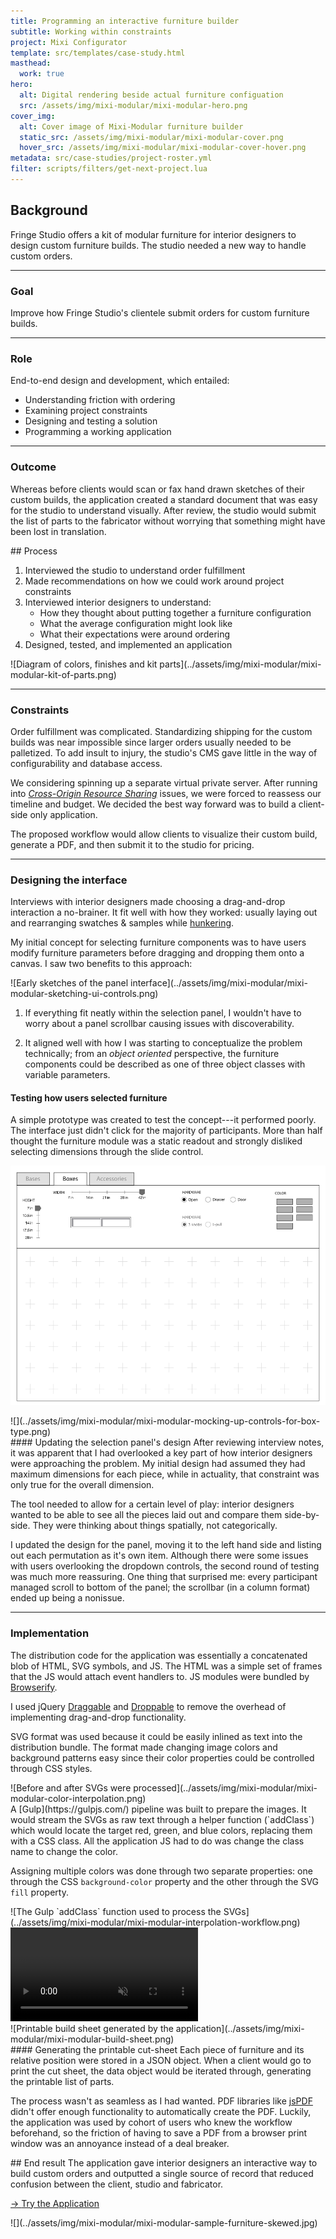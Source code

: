 ```yaml
---
title: Programming an interactive furniture builder
subtitle: Working within constraints
project: Mixi Configurator
template: src/templates/case-study.html
masthead:
  work: true
hero:
  alt: Digital rendering beside actual furniture configuation 
  src: /assets/img/mixi-modular/mixi-modular-hero.png
cover_img:
  alt: Cover image of Mixi-Modular furniture builder
  static_src: /assets/img/mixi-modular/mixi-modular-cover.png
  hover_src: /assets/img/mixi-modular/mixi-modular-cover-hover.png
metadata: src/case-studies/project-roster.yml
filter: scripts/filters/get-next-project.lua
---
```


<section class="grid indenter:3/5 flip-top:kid border-top:3px border-accent:cyan">

## Background
Fringe Studio offers a kit of modular furniture for interior designers to design custom furniture builds. 
The studio needed a new way to handle custom orders.

---

### Goal 
Improve how Fringe Studio's clientele submit orders for custom furniture builds.


---

### Role 
End-to-end design and development, which entailed:

* Understanding friction with ordering
* Examining project constraints
* Designing and testing a solution
* Programming a working application

---

### Outcome
Whereas before clients would scan or fax hand drawn sketches of their custom builds, the application created a standard document that was easy for the studio to understand visually. After review, the studio would submit the list of parts to the fabricator without worrying that something might have been lost in translation.

</section>

<section class="grid indenter:3/2/4 split-lists flip-top:kid border-top:3px border-accent:magenta">
## Process
 
1. Interviewed the studio to understand order fulfillment
1. Made recommendations on how we could work around project constraints
1. Interviewed interior designers to understand:
    - How they thought about putting together a furniture configuration
    - What the average configuration might look like
    - What their expectations were around ordering
1. Designed, tested, and implemented an application 

<div class="bkg:grey pano" data-tab='0'>
![Diagram of colors, finishes and kit parts](../assets/img/mixi-modular/mixi-modular-kit-of-parts.png)
</div>

---

### Constraints 
Order fulfillment was complicated. Standardizing shipping for the custom builds was near impossible since larger orders usually needed to be palletized. To add insult to injury, the studio's CMS gave little in the way of configurability and database access.

We considering spinning up a separate virtual private server. After running into [_Cross-Origin Resource Sharing_](https://developer.mozilla.org/en-US/docs/Web/HTTP/CORS) issues, we were forced to reassess our timeline and budget. We decided the best way forward was to build a client-side only application.

The proposed workflow would allow clients to visualize their custom build, generate a PDF, and then submit it to the studio for pricing. 

---

### Designing the interface
Interviews with interior designers made choosing a drag-and-drop interaction a no-brainer. It fit well with how they worked: usually laying out and rearranging swatches & samples while [hunkering](https://articles.uie.com/hunkering/).

My initial concept for selecting furniture components was to have users modify furniture parameters before dragging and dropping them onto a canvas. I saw two benefits to this approach:

<div class="left-third" >
![Early sketches of the panel interface](../assets/img/mixi-modular/mixi-modular-sketching-ui-controls.png)
</div>

1. If everything fit neatly within the selection panel, I wouldn't have to worry about a panel scrollbar causing issues with discoverability.

2. It aligned well with how I was starting to conceptualize the problem technically; from an _object oriented_ perspective, the furniture components could be described as one of three object classes with variable parameters.    


#### Testing how users selected furniture
A simple prototype was created to test the concept---it performed poorly. The interface just didn't click for the majority of participants. More than half thought the furniture module was a static readout and strongly disliked selecting dimensions through the slide control.

![](../assets/img/mixi-modular/mixi-modular-early-version-control-panel-at-the-top.png)


<div class="half padding:size2" data-tab="0">
![](../assets/img/mixi-modular/mixi-modular-mocking-up-controls-for-box-type.png)
</div>

<!-- keep these elements in the same grid row -->
<div class="null">
#### Updating the selection panel's design
After reviewing interview notes, it was apparent that I had overlooked a key part of how interior designers were approaching the problem. My initial design had assumed they had maximum dimensions for each piece, while in actuality, that constraint was only true for the overall dimension.

The tool needed to allow for a certain level of play: interior designers wanted to be able to see all the pieces laid out and compare them side-by-side. They were thinking about things spatially, not categorically.

I updated the design for the panel, moving it to the left hand side and listing out each permutation as it's own item. Although there were some issues with users overlooking the dropdown controls, the second round of testing was much more reassuring. One thing that surprised me: every participant managed scroll to bottom of the panel; the scrollbar (in a column format) ended up being a nonissue.
</div>

---

### Implementation 
The distribution code for the application was essentially a concatenated blob of HTML, SVG symbols, and JS. The HTML was a simple set of frames that the JS would attach event handlers to. JS modules were bundled by [Browserify](http://browserify.org/).

I used jQuery [Draggable](https://jqueryui.com/draggable/) and [Droppable](https://jqueryui.com/droppable/) to remove the overhead of implementing drag-and-drop functionality.

SVG format was used because it could be easily inlined as text into the distribution bundle. The format made changing image colors and background patterns easy since their color properties could be controlled through CSS styles.

<div class='left-third'>
![Before and after SVGs were processed](../assets/img/mixi-modular/mixi-modular-color-interpolation.png)
</div>

<div class='left-third align-self:end'>
A [Gulp](https://gulpjs.com/) pipeline was built to prepare the images. It would stream the SVGs as raw text through a helper function (`addClass`) which would locate the target red, green, and blue colors, replacing them with a CSS class. All the application JS had to do was change the class name to change the color.

Assigning multiple colors was done through two separate properties: one through the CSS `background-color` property and the other through the SVG `fill` property.
</div>

<div class="cinch-up">
![The Gulp `addClass` function used to process the SVGs](../assets/img/mixi-modular/mixi-modular-interpolation-workflow.png)
</div>
 
<div class="bkg:grey pano" data-tab='0'>
<video autoplay playsinline muted loop>
  <source src="/assets/video/mixi-modular-configurator-demo.mp4" type="video/mp4">
</video>
</div>

<div class="border:img half margin-top:size3 cinch-up" data-tab="0" >
![Printable build sheet generated by the application](../assets/img/mixi-modular/mixi-modular-build-sheet.png)
</div>
<div class="null">
#### Generating the printable cut-sheet
Each piece of furniture and its relative position were stored in a JSON object. When a client would go to print the cut sheet, the data object would be iterated through, generating the printable list of parts.

The process wasn't as seamless as I had wanted. PDF libraries like [jsPDF](https://github.com/MrRio/jsPDF) didn't offer enough functionality to automatically create the PDF. Luckily, the application was used by cohort of users who knew the workflow beforehand, so the friction of having to save a PDF from a browser print window was an annoyance instead of a deal breaker. 
</div>

</section>

<section class="grid indenter:3/5 flip-top:kid border-top:3px border-accent:yellow">
## End result	 
The application gave interior designers an interactive way to build custom orders and outputted a single source of record that reduced confusion between the client, studio and fabricator.

<div>
<p class="h4 font:regular border padding:size2 margin-top:size3 display:inline-block text-align:center">
  <a href="https://xavier.valarino.com/fringe-studio/" >
    <span class="border-bottom:white"
	  aria-hidden="true">
	  →
    </span>
    Try the Application
  </a>
</p>
</div>

<div class="padding-stack">
![](../assets/img/mixi-modular/mixi-modular-sample-furniture-skewed.jpg)
</div>

</section>
